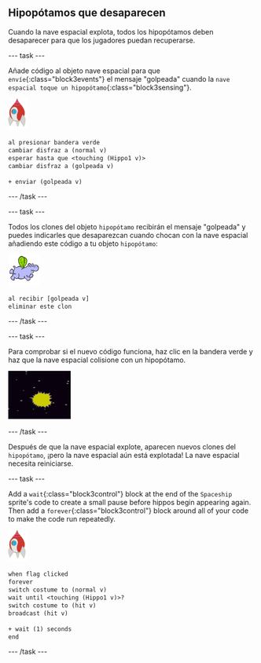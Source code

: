 ## Hipopótamos que desaparecen

Cuando la nave espacial explota, todos los hipopótamos deben desaparecer para que los jugadores puedan recuperarse.

\--- task \---

Añade código al objeto nave espacial para que `envíe`{:class="block3events"} el mensaje "golpeada" cuando la `nave espacial toque un hipopótamo`{:class="block3sensing"}.

![objeto nave espacial](images/rocket-sprite.png)

```blocks3
al presionar bandera verde
cambiar disfraz a (normal v)
esperar hasta que <touching (Hippo1 v)>
cambiar disfraz a (golpeada v)

+ enviar (golpeada v)
```

\--- /task \---

\--- task \---

Todos los clones del objeto `hipopótamo` recibirán el mensaje "golpeada" y puedes indicarles que desaparezcan cuando chocan con la nave espacial añadiendo este código a tu objeto `hipopótamo`:

![objeto hipopótamo](images/hippo-sprite.png)

```blocks3
al recibir [golpeada v]
eliminar este clon
```

\--- /task \---

\--- task \---

Para comprobar si el nuevo código funciona, haz clic en la bandera verde y haz que la nave espacial colisione con un hipopótamo.

![captura de pantalla](images/invaders-hippo-collide.png)

\--- /task \---

Después de que la nave espacial explote, aparecen nuevos clones del `hipopótamo`, ¡pero la nave espacial aún está explotada! La nave espacial necesita reiniciarse.

\--- task \---

Add a `wait`{:class="block3control"} block at the end of the `Spaceship` sprite's code to create a small pause before hippos begin appearing again. Then add a `forever`{:class="block3control"} block around all of your code to make the code run repeatedly.

![rocket sprite](images/rocket-sprite.png)

```blocks3
when flag clicked
forever
switch costume to (normal v)
wait until <touching (Hippo1 v)>?
switch costume to (hit v)
broadcast (hit v)

+ wait (1) seconds
end
```

\--- /task \---